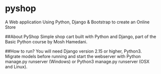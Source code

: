 # pyshop
A Web application Using Python, Django &amp; Bootstrap to create an Online Store

##About PyShop
Simple shop cart built with Python and Django, part of the Basic Python course by Mosh Hamedani.

##How to run?
You will need Django version 2.15 or higher, Python3. Migrate models before running and start the webserver with Python manage.py runserver (Windows) or Python3 manage.py runserver (OSX and Linux).
